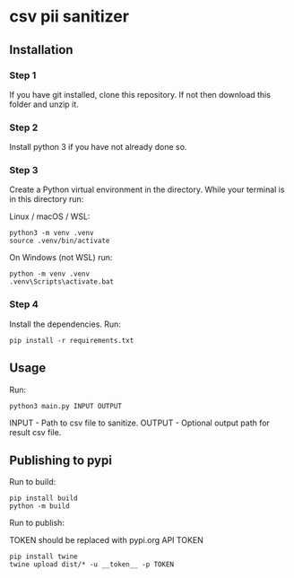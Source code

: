 # csv pii sanitizer

## Installation

### Step 1
If you have git installed, clone this repository. If not then download this folder and unzip it.

### Step 2
Install python 3 if you have not already done so.

### Step 3
Create a Python virtual environment in the directory.
While your terminal is in this directory run:

Linux / macOS / WSL:
```
python3 -m venv .venv
source .venv/bin/activate
```

On Windows (not WSL) run:
```
python -m venv .venv
.venv\Scripts\activate.bat
```

### Step 4

Install the dependencies. Run:
```
pip install -r requirements.txt
```

## Usage

Run:
```
python3 main.py INPUT OUTPUT
```
INPUT - Path to csv file to sanitize.
OUTPUT - Optional output path for result csv file.

## Publishing to pypi

Run to build:
```
pip install build
python -m build
```

Run to publish:

TOKEN should be replaced with pypi.org API TOKEN

```
pip install twine
twine upload dist/* -u __token__ -p TOKEN
```
